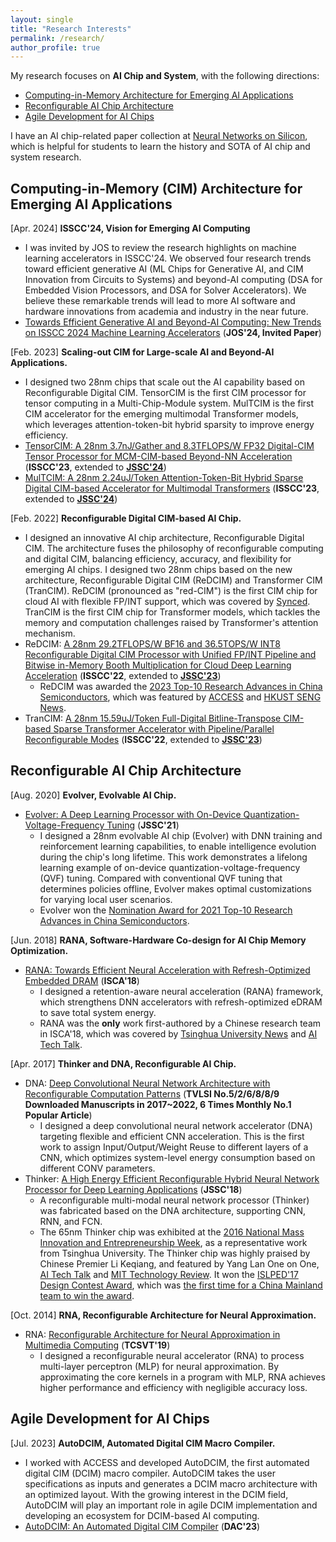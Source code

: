 ```yaml
---
layout: single
title: "Research Interests"
permalink: /research/
author_profile: true
---
```

My research focuses on **AI Chip and System**, with the following directions:
* [Computing-in-Memory Architecture for Emerging AI Applications](#computing-in-memory-architecture-for-emerging-ai-applications)
* [Reconfigurable AI Chip Architecture](#reconfigurable-ai-chip-architecture)
* [Agile Development for AI Chips](#agile-development-for-ai-chips) 

I have an AI chip-related paper collection at [Neural Networks on Silicon](https://github.com/fengbintu/Neural-Networks-on-Silicon), which is helpful for students to learn the history and SOTA of AI chip and system research.

## Computing-in-Memory (CIM) Architecture for Emerging AI Applications
[Apr. 2024] **ISSCC'24, Vision for Emerging AI Computing**
- I was invited by JOS to review the research highlights on machine learning accelerators in ISSCC'24. We observed four research trends toward efficient generative AI (ML Chips for Generative AI, and CIM Innovation from Circuits to Systems) and beyond-AI computing (DSA for Embedded Vision Processors, and DSA for Solver Accelerators). We believe these remarkable trends will lead to more AI software and hardware innovations from academia and industry in the near future.
- [Towards Efficient Generative AI and Beyond-AI Computing: New Trends on ISSCC 2024 Machine Learning Accelerators](http://www.jos.ac.cn/en/article/doi/10.1088/1674-4926/45/4/040204) (**JOS'24, Invited Paper**)

[Feb. 2023] **Scaling-out CIM for Large-scale AI and Beyond-AI Applications.**
- I designed two 28nm chips that scale out the AI capability based on Reconfigurable Digital CIM. TensorCIM is the first CIM processor for tensor computing in a Multi-Chip-Module system. MulTCIM is the first CIM accelerator for the emerging multimodal Transformer models, which leverages attention-token-bit hybrid sparsity to improve energy efficiency.
- [TensorCIM: A 28nm 3.7nJ/Gather and 8.3TFLOPS/W FP32 Digital-CIM Tensor Processor for MCM-CIM-based Beyond-NN Acceleration](https://ieeexplore.ieee.org/abstract/document/10067285) (**ISSCC'23**, extended to [**JSSC'24**](https://ieeexplore.ieee.org/document/10555118))
- [MulTCIM: A 28nm 2.24uJ/Token Attention-Token-Bit Hybrid Sparse Digital CIM-based Accelerator for Multimodal Transformers](https://ieeexplore.ieee.org/abstract/document/10067842) (**ISSCC'23**, extended to [**JSSC'24**](https://ieeexplore.ieee.org/document/10226612))

[Feb. 2022] **Reconfigurable Digital CIM-based AI Chip.**
- I designed an innovative AI chip architecture, Reconfigurable Digital CIM. The architecture fuses the philosophy of reconfigurable computing and digital CIM, balancing efficiency, accuracy, and flexibility for emerging AI chips. I designed two 28nm chips based on the new architecture, Reconfigurable Digital CIM (ReDCIM) and Transformer CIM (TranCIM). ReDCIM (pronounced as "red-CIM") is the first CIM chip for cloud AI with flexible FP/INT support, which was covered by [Synced](https://mp.weixin.qq.com/s/v82Bt99l43S6Kegf83_q6A). TranCIM is the first CIM chip for Transformer models, which tackles the memory and computation challenges raised by Transformer's attention mechanism.
- ReDCIM: [A 28nm 29.2TFLOPS/W BF16 and 36.5TOPS/W INT8 Reconfigurable Digital CIM Processor with Unified FP/INT Pipeline and Bitwise in-Memory Booth Multiplication for Cloud Deep Learning Acceleration](https://ieeexplore.ieee.org/document/9731762) (**ISSCC'22**, extended to [**JSSC'23**](https://ieeexplore.ieee.org/document/9968289))
  - ReDCIM was awarded the [2023 Top-10 Research Advances in China Semiconductors](https://mp.weixin.qq.com/s?__biz=MzA4OTY2Njc1Nw==&mid=2650731796&idx=1&sn=20715157349e7b05c33a499bfb3ff49b&chksm=881d30bebf6ab9a891cc54bc66f95126fbaf295b2df5121a91b8fe95029ecde29237719e9ac8&mpshare=1&scene=2&srcid=0205egurWwnMVy5QKhWrR1d3&sharer_shareinfo=0a5e68f5bd8e867fbaa555ede0957cef&sharer_shareinfo_first=9d0438640e200e56fc5ef6d3473b320a#rd), which was featured by [ACCESS](https://www.linkedin.com/posts/inno-accesshk_access-hkust-access-activity-7161248635551125505-VcrD/?utm_source=share&utm_medium=member_desktop) and [HKUST SENG News](https://seng.hkust.edu.hk/news/20240228/reconfigurable-digital-computing-memory-ai-chip-ece-professors-selected-chinas-2023-top-10-research-advances-semiconductors).
- TranCIM: [A 28nm 15.59uJ/Token Full-Digital Bitline-Transpose CIM-based Sparse Transformer Accelerator with Pipeline/Parallel Reconfigurable Modes](https://ieeexplore.ieee.org/document/9731645) (**ISSCC'22**, extended to [**JSSC'23**](https://ieeexplore.ieee.org/document/9931922))

## Reconfigurable AI Chip Architecture
[Aug. 2020] **Evolver, Evolvable AI Chip.**
- [Evolver: A Deep Learning Processor with On-Device Quantization-Voltage-Frequency Tuning](https://ieeexplore.ieee.org/document/9209075) (**JSSC'21**)
  - I designed a 28nm evolvable AI chip (Evolver) with DNN training and reinforcement learning capabilities, to enable intelligence evolution during the chip's long lifetime. This work demonstrates a lifelong learning example of on-device quantization-voltage-frequency (QVF) tuning. Compared with conventional QVF tuning that determines policies offline, Evolver makes optimal customizations for varying local user scenarios. 
  - Evolver won the [Nomination Award for 2021 Top-10 Research Advances in China Semiconductors](https://mp.weixin.qq.com/s/Sad4Kc9lP8XW9vebdt7KaA).

[Jun. 2018] **RANA, Software-Hardware Co-design for AI Chip Memory Optimization.**
- [RANA: Towards Efficient Neural Acceleration with Refresh-Optimized Embedded DRAM](https://ieeexplore.ieee.org/document/8416839/) (**ISCA'18**) 
  - I designed a retention-aware neural acceleration (RANA) framework, which strengthens DNN accelerators with refresh-optimized eDRAM to save total system energy. 
  - RANA was the **only** work first-authored by a Chinese research team in ISCA'18, which was covered by [Tsinghua University News](https://www.tsinghua.edu.cn/info/1175/19449.htm) and [AI Tech Talk](https://www.leiphone.com/news/201806/wFQ2Sc52Utikcl8D.html).

[Apr. 2017] **Thinker and DNA, Reconfigurable AI Chip.**
- DNA: [Deep Convolutional Neural Network Architecture with Reconfigurable Computation Patterns](http://ieeexplore.ieee.org/document/7898402/) (**TVLSI No.5/2/6/8/8/9 Downloaded Manuscripts in 2017~2022, 6 Times Monthly No.1 Popular Article**)
  - I designed a deep convolutional neural network accelerator (DNA) targeting flexible and efficient CNN acceleration. This is the first work to assign Input/Output/Weight Reuse to different layers of a CNN, which optimizes system-level energy consumption based on different CONV parameters.
- Thinker: [A High Energy Efficient Reconfigurable Hybrid Neural Network Processor for Deep Learning Applications](http://ieeexplore.ieee.org/document/8207783/) (**JSSC'18**) 
  - A reconfigurable multi-modal neural network processor (Thinker) was fabricated based on the DNA architecture, supporting CNN, RNN, and FCN. 
  - The 65nm Thinker chip was exhibited at the [2016 National Mass Innovation and Entrepreneurship Week](https://www.tsinghua.edu.cn/info/1173/18061.htm), as a representative work from Tsinghua University. The Thinker chip was highly praised by Chinese Premier Li Keqiang, and featured by Yang Lan One on One, [AI Tech Talk](https://www.leiphone.com/news/201705/8sB0WHz6D70J7NAy.html) and [MIT Technology Review](https://www.technologyreview.com/s/609954/china-wants-to-make-the-chips-that-will-add-ai-to-any-gadget/?from=timeline&isappinstalled=0). It won the [ISLPED'17 Design Contest Award](http://islped.org/2017/index.php), which was [the first time for a China Mainland team to win the award](https://www.tsinghua.edu.cn/info/1175/19744.htm).

[Oct. 2014] **RNA, Reconfigurable Architecture for Neural Approximation.**
- RNA: [Reconfigurable Architecture for Neural Approximation in Multimedia Computing](http://ieeexplore.ieee.org/document/8307081/) (**TCSVT'19**)
    - I designed a reconfigurable neural accelerator (RNA) to process multi-layer perceptron (MLP) for neural approximation. By approximating the core kernels in a program with MLP, RNA achieves higher performance and efficiency with negligible accuracy loss.
 
## Agile Development for AI Chips
[Jul. 2023] **AutoDCIM, Automated Digital CIM Macro Compiler.**
- I worked with ACCESS and developed AutoDCIM, the first automated digital CIM (DCIM) macro compiler. AutoDCIM takes the user specifications as inputs and generates a DCIM macro architecture with an optimized layout. With the growing interest in the DCIM field, AutoDCIM will play an important role in agile DCIM implementation and developing an ecosystem for DCIM-based AI computing.
- [AutoDCIM: An Automated Digital CIM Compiler](https://ieeexplore.ieee.org/document/10247976) (**DAC'23**)
